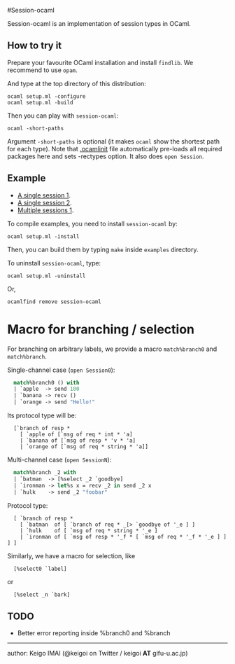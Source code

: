 #Session-ocaml

Session-ocaml is an implementation of session types in OCaml.

## How to try it

Prepare your favourite OCaml installation and install ```findlib```.
We recommend to use ```opam```.

And type at the top directory of this distribution:

	ocaml setup.ml -configure
	ocaml setup.ml -build

Then you can play with ```session-ocaml```:

	ocaml -short-paths

Argument ```-short-paths``` is optional (it makes ```ocaml``` show the shortest path for each type).
Note that [.ocamlinit](.ocamlinit) file automatically pre-loads all required packages here and sets -rectypes option.
It also does ```open Session```.

## Example

* [A single session 1](examples/ex_single1.ml).
* [A single session 2](examples/ex_single2.ml).
* [Multiple sessions 1](examples/ex_multi1.ml).

To compile examples, you need to install ```session-ocaml``` by:

	ocaml setup.ml -install

Then, you can build them by typing ```make``` inside ```examples``` directory.

To uninstall ```session-ocaml```, type:

	ocaml setup.ml -uninstall

Or,

	ocamlfind remove session-ocaml


# Macro for branching / selection

For branching on arbitrary labels, we provide a macro ```match%branch0``` and ```match%branch```.

Single-channel case (```open Session0```):

```ocaml
  match%branch0 () with
  | `apple  -> send 100
  | `banana -> recv ()
  | `orange -> send "Hello!"
```

Its protocol type will be:

```
  [`branch of resp *
    [ `apple of [`msg of req * int * 'a]
    | `banana of [`msg of resp * 'v * 'a]
    | `orange of [`msg of req * string * 'a]]
```

Multi-channel case (```open SessionN```):

```ocaml
  match%branch _2 with
  | `batman  -> [%select _2 `goodbye]
  | `ironman -> let%s x = recv _2 in send _2 x
  | `hulk    -> send _2 "foobar"
```

Protocol type:

```
  [ `branch of resp *
    [ `batman  of [ `branch of req * _[> `goodbye of '_e ] ]
    | `hulk    of [ `msg of req * string * '_e ]
    | `ironman of [ `msg of resp * '_f * [ `msg of req * '_f * '_e ] ] ] ]
```

  Similarly, we have a macro for selection, like 

```ocaml
  [%select0 `label]
```

or

```
  [%select _n `bark]
```

## TODO

* Better error reporting inside %branch0 and %branch

----
author: Keigo IMAI (@keigoi on Twitter / keigoi __AT__ gifu-u.ac.jp)
